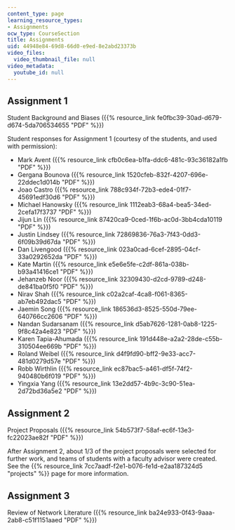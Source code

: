 ```yaml
---
content_type: page
learning_resource_types:
- Assignments
ocw_type: CourseSection
title: Assignments
uid: 44948e84-69d8-66d0-e9ed-8e2abd23373b
video_files:
  video_thumbnail_file: null
video_metadata:
  youtube_id: null
---
```


Assignment 1
------------

Student Background and Biases ({{% resource_link fe0fbc39-30ad-d679-d674-5da706534655 "PDF" %}})

Student responses for Assignment 1 (courtesy of the students, and used with permission):

*   Mark Avent ({{% resource_link cfb0c6ea-b1fa-ddc6-481c-93c36182a1fb "PDF" %}})
*   Gergana Bounova ({{% resource_link 1520cfeb-832f-4207-696e-22ddec1d014b "PDF" %}})
*   Joao Castro ({{% resource_link 788c934f-72b3-ede4-01f7-45691edf30d6 "PDF" %}})
*   Michael Hanowsky ({{% resource_link 1112eab3-68a4-bea5-34ed-2cefa17f3737 "PDF" %}})
*   Jijun Lin ({{% resource_link 87420ca9-0ced-1f6b-ac0d-3bb4cda10119 "PDF" %}})
*   Justin Lindsey ({{% resource_link 72869836-76a3-7f43-0dd3-6f09b39d67da "PDF" %}})
*   Dan Livengood ({{% resource_link 023a0cad-6cef-2895-04cf-33a0292652da "PDF" %}})
*   Kate Martin ({{% resource_link e5e6e5fe-c2df-861a-038b-b93a41416ce1 "PDF" %}})
*   Jehanzeb Noor ({{% resource_link 32309430-d2cd-9789-d248-de841ba0f5f0 "PDF" %}})
*   Nirav Shah ({{% resource_link c02a2caf-4ca8-f061-8365-ab7eb492dac5 "PDF" %}})
*   Jaemin Song ({{% resource_link 186536d3-8525-550d-79ee-640766cc2606 "PDF" %}})
*   Nandan Sudarsanam ({{% resource_link d5ab7626-1281-0ab8-1225-9f8c42a4e823 "PDF" %}})
*   Karen Tapia-Ahumada ({{% resource_link 191d448e-a2a2-28de-c55b-310504ee669b "PDF" %}})
*   Roland Weibel ({{% resource_link d4f9fd90-bff2-9e33-acc7-481d0279d57e "PDF" %}})
*   Robb Wirthlin ({{% resource_link ec87bac5-a461-df5f-74f2-940480b6f019 "PDF" %}})
*   Yingxia Yang ({{% resource_link 13e2dd57-4b9c-3c90-51ea-2d72bd36a5e2 "PDF" %}})

Assignment 2
------------

Project Proposals ({{% resource_link 54b573f7-58af-ec6f-13e3-fc22023ae82f "PDF" %}})

After Assignment 2, about 1/3 of the project proposals were selected for further work, and teams of students with a faculty advisor were created. See the {{% resource_link 7cc7aadf-f2e1-b076-fe1d-e2aa187324d5 "projects" %}} page for more information.

Assignment 3
------------

Review of Network Literature ({{% resource_link ba24e933-0f43-9aaa-2ab8-c51f1151aaed "PDF" %}})